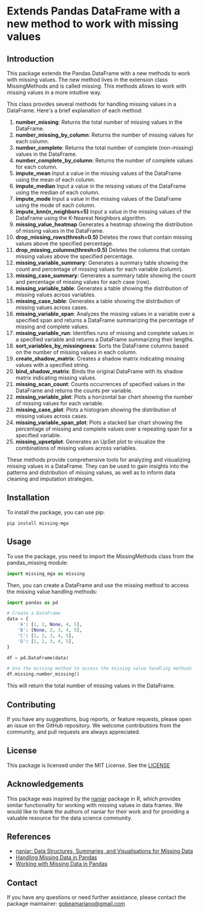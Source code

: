 # Extends Pandas DataFrame with a new method to work with missing values

## Introduction

This package extends the Pandas DataFrame with a new methods to work with missing values. The new method lives in the extension class MissingMethods and is called missing. This methods allows to work with missing values in a more intuitive way.

This class provides several methods for handling missing values in a DataFrame. Here's a brief explanation of each method:

1. **number_missing**: Returns the total number of missing values in the DataFrame.
2. **number_missing_by_column**: Returns the number of missing values for each column.
3. **number_complete**: Returns the total number of complete (non-missing) values in the DataFrame.
4. **number_complete_by_column**: Returns the number of complete values for each column.
5. **impute_mean** Input a value in the missing values of the DataFrame using the mean of each column.
6. **impute_median** Input a value in the missing values of the DataFrame using the median of each column.
7. **impute_mode** Input a value in the missing values of the DataFrame using the mode of each column.
8. **impute_knn(n_neighbors=5)** Input a value in the missing values of the DataFrame using the K-Nearest Neighbors algorithm.
9. **missing_value_heatmap** Generates a heatmap showing the distribution of missing values in the DataFrame.
10. **drop_missing_rows(thresh=0.5)** Deletes the rows that contain missing values above the specified percentage.
11. **drop_missing_columns(thresh=0.5)** Deletes the columns that contain missing values above the specified percentage.
12. **missing_variable_summary**: Generates a summary table showing the count and percentage of missing values for each variable (column).
13. **missing_case_summary**: Generates a summary table showing the count and percentage of missing values for each case (row).
14. **missing_variable_table**: Generates a table showing the distribution of missing values across variables.
15. **missing_case_table**: Generates a table showing the distribution of missing values across cases.
16. **missing_variable_span**: Analyzes the missing values in a variable over a specified span and returns a DataFrame summarizing the percentage of missing and complete values.
17. **missing_variable_run**: Identifies runs of missing and complete values in a specified variable and returns a DataFrame summarizing their lengths.
18. **sort_variables_by_missingness**: Sorts the DataFrame columns based on the number of missing values in each column.
19. **create_shadow_matrix**: Creates a shadow matrix indicating missing values with a specified string.
20. **bind_shadow_matrix**: Binds the original DataFrame with its shadow matrix indicating missing values.
21. **missing_scan_count**: Counts occurrences of specified values in the DataFrame and returns the counts per variable.
22. **missing_variable_plot**: Plots a horizontal bar chart showing the number of missing values for each variable.
23. **missing_case_plot**: Plots a histogram showing the distribution of missing values across cases.
24. **missing_variable_span_plot**: Plots a stacked bar chart showing the percentage of missing and complete values over a repeating span for a specified variable.
25. **missing_upsetplot**: Generates an UpSet plot to visualize the combinations of missing values across variables.

These methods provide comprehensive tools for analyzing and visualizing missing values in a DataFrame. They can be used to gain insights into the patterns and distribution of missing values, as well as to inform data cleaning and imputation strategies.

## Installation

To install the package, you can use pip:

```shell
pip install missing-mga
```

## Usage

To use the package, you need to import the MissingMethods class from the pandas_missing module:

```python
import missing_mga as missing
```

Then, you can create a DataFrame and use the missing method to access the missing value handling methods:

```python
import pandas as pd

# Create a DataFrame
data = {
    'A': [1, 2, None, 4, 5],
    'B': [None, 2, 3, 4, 5],
    'C': [1, 2, 3, 4, 5],
    'D': [1, 2, 3, 4, 5],    
}

df = pd.DataFrame(data)

# Use the missing method to access the missing value handling methods
df.missing.number_missing()
```

This will return the total number of missing values in the DataFrame.

## Contributing

If you have any suggestions, bug reports, or feature requests, please open an issue on the GitHub repository. We welcome contributions from the community, and pull requests are always appreciated.

## License

This package is licensed under the MIT License. See the [LICENSE]()

## Acknowledgements

This package was inspired by the [naniar](https://naniar.njtierney.com/) package in R, which provides similar functionality for working with missing values in data frames. We would like to thank the authors of naniar for their work and for providing a valuable resource for the data science community.

## References

- [naniar: Data Structures, Summaries, and Visualisations for Missing Data](https://naniar.njtierney.com/)
- [Handling Missing Data in Pandas](https://towardsdatascience.com/handling-missing-data-in-pandas-ba0b2ee0f4e4)
- [Working with Missing Data in Pandas](https://pandas.pydata.org/pandas-docs/stable/user_guide/missing_data.html)

## Contact

If you have any questions or need further assistance, please contact the package maintainer: gobeamariano@gmail.com

